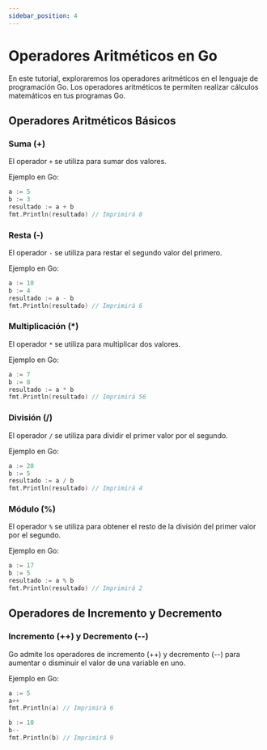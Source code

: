 ```yaml
---
sidebar_position: 4
---
```


# Operadores Aritméticos en Go

En este tutorial, exploraremos los operadores aritméticos en el lenguaje de programación Go. Los operadores aritméticos te permiten realizar cálculos matemáticos en tus programas Go.

## Operadores Aritméticos Básicos

### Suma (+)

El operador `+` se utiliza para sumar dos valores.

Ejemplo en Go:

```go
a := 5
b := 3
resultado := a + b
fmt.Println(resultado) // Imprimirá 8
```

### Resta (-)

El operador `-` se utiliza para restar el segundo valor del primero.

Ejemplo en Go:

```go
a := 10
b := 4
resultado := a - b
fmt.Println(resultado) // Imprimirá 6
```

### Multiplicación (*)

El operador `*` se utiliza para multiplicar dos valores.

Ejemplo en Go:

```go
a := 7
b := 8
resultado := a * b
fmt.Println(resultado) // Imprimirá 56
```

### División (/)

El operador `/` se utiliza para dividir el primer valor por el segundo.

Ejemplo en Go:

```go
a := 20
b := 5
resultado := a / b
fmt.Println(resultado) // Imprimirá 4
```

### Módulo (%)

El operador `%` se utiliza para obtener el resto de la división del primer valor por el segundo.

Ejemplo en Go:

```go
a := 17
b := 5
resultado := a % b
fmt.Println(resultado) // Imprimirá 2
```

## Operadores de Incremento y Decremento

### Incremento (++) y Decremento (--)

Go admite los operadores de incremento (++) y decremento (--) para aumentar o disminuir el valor de una variable en uno.

Ejemplo en Go:

```go
a := 5
a++
fmt.Println(a) // Imprimirá 6

b := 10
b--
fmt.Println(b) // Imprimirá 9
```
